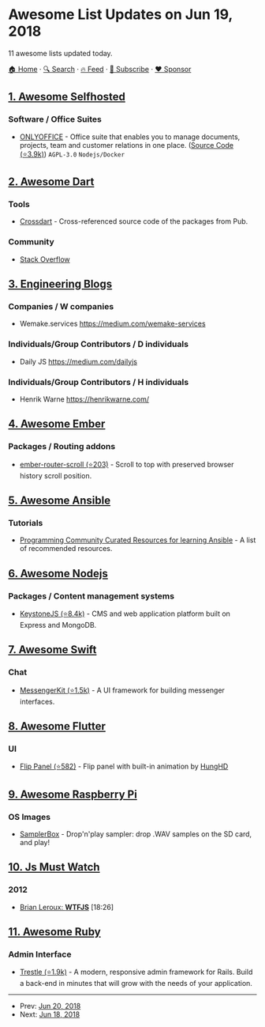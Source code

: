 # Awesome List Updates on Jun 19, 2018

11 awesome lists updated today.

[🏠 Home](/README.md) · [🔍 Search](https://www.trackawesomelist.com/search/) · [🔥 Feed](https://www.trackawesomelist.com/rss.xml) · [📮 Subscribe](https://trackawesomelist.us17.list-manage.com/subscribe?u=d2f0117aa829c83a63ec63c2f&id=36a103854c) · [❤️  Sponsor](https://github.com/sponsors/theowenyoung)



## [1. Awesome Selfhosted](/content/awesome-selfhosted/awesome-selfhosted/README.md)

### Software / Office Suites

*   [ONLYOFFICE](https://helpcenter.onlyoffice.com/faq/server-opensource.aspx) - Office suite that enables you to manage documents, projects, team and customer relations in one place. ([Source Code (⭐3.9k)](https://github.com/ONLYOFFICE/DocumentServer)) `AGPL-3.0` `Nodejs/Docker`

## [2. Awesome Dart](/content/yissachar/awesome-dart/README.md)

### Tools

*   [Crossdart](https://crossdart.info) - Cross-referenced source code of the packages from Pub.

### Community

*   [Stack Overflow](https://stackoverflow.com/tags/dart)

## [3. Engineering Blogs](/content/kilimchoi/engineering-blogs/README.md)

### Companies / W companies

*   Wemake.services <https://medium.com/wemake-services>

### Individuals/Group Contributors / D individuals

*   Daily JS <https://medium.com/dailyjs>

### Individuals/Group Contributors / H individuals

*   Henrik Warne <https://henrikwarne.com/>

## [4. Awesome Ember](/content/ember-community-russia/awesome-ember/README.md)

### Packages / Routing addons

*   [ember-router-scroll (⭐203)](https://github.com/dollarshaveclub/ember-router-scroll) - Scroll to top with preserved browser history scroll position.

## [5. Awesome Ansible](/content/ansible-community/awesome-ansible/README.md)

### Tutorials

*   [Programming Community Curated Resources for learning Ansible](https://hackr.io/tutorials/learn-ansible) - A list of recommended resources.

## [6. Awesome Nodejs](/content/sindresorhus/awesome-nodejs/README.md)

### Packages / Content management systems

*   [KeystoneJS (⭐8.4k)](https://github.com/keystonejs/keystone) - CMS and web application platform built on Express and MongoDB.

## [7. Awesome Swift](/content/matteocrippa/awesome-swift/README.md)

### Chat

*   [MessengerKit (⭐1.5k)](https://github.com/steve228uk/MessengerKit) - A UI framework for building messenger interfaces.

## [8. Awesome Flutter](/content/Solido/awesome-flutter/README.md)

### UI

*   [Flip Panel (⭐582)](https://github.com/hnvn/flutter_flip_panel) <!--stargazers:hnvn/flutter_flip_panel--> - Flip panel with built-in animation by [HungHD](https://github.com/hnvn)

## [9. Awesome Raspberry Pi](/content/thibmaek/awesome-raspberry-pi/README.md)

### OS Images

*   [SamplerBox](http://www.samplerbox.org/makeitsoftware) - Drop'n'play sampler: drop .WAV samples on the SD card, and play!

## [10. Js Must Watch](/content/bolshchikov/js-must-watch/README.md)

### 2012

*   [Brian Leroux: **WTFJS**](https://www.youtube.com/watch?v=et8xNAc2ic8) \[18:26]

## [11. Awesome Ruby](/content/markets/awesome-ruby/README.md)

### Admin Interface

*   [Trestle (⭐1.9k)](https://github.com/TrestleAdmin/trestle) - A modern, responsive admin framework for Rails. Build a back-end in minutes that will grow with the needs of your application.

---

- Prev: [Jun 20, 2018](/content/2018/06/20/README.md)
- Next: [Jun 18, 2018](/content/2018/06/18/README.md)